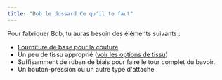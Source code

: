 ```yaml
---
title: "Bob le dossard Ce qu'il te faut"
---
```


Pour fabriquer Bob, tu auras besoin des éléments suivants :

- [Fourniture de base pour la couture](/docs/sewing/basic-sewing-supplies)
- Un peu de tissu approprié ([voir les options de tissu](/docs/patterns/aaron/fabric))
- Suffisamment de ruban de biais pour faire le tour complet du bavoir.
- Un bouton-pression ou un autre type d'attache
